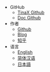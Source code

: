 * GitHub
  * [TinaX Github](https://github.com/yomunsam/tinax)
  * [Doc Github](https://github.com/nekonyastudio/tinax.doc)
* 作者
  * [Github](https://github.com/yomunsam)
  * [Blog](https://yomunchan.moe)
  * [知乎](https://www.zhihu.com/people/yomunsam)
* 语言
  * [English](/)
  * [简体汉语](/cmn-hans/)
  * [日本語](/jp/)
  <!-- * [Mail](mailto:yomunsam@gmail.com) -->
